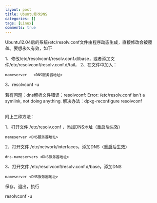 ```yaml
---
layout: post
title: Ubuntu修改DNS
categories: []
tags: [Linux]
comments: true
---
```




Ubuntu12.04后的系统/etc/resolv.conf文件由程序动态生成，直接修改会被覆盖。要想永久有效，如下

1、修改/etc/resolvconf/resolv.conf.d/base，或者添加文件/etc/resolvconf/resolv.conf.d/tail，
2、在文件中加入：
```
nameserver   <DNS服务器地址>  
```
3、resolvconf -u

若有问题：dns解析文件错误：resolvconf: Error: /etc/resolv.conf isn't a symlink, not doing anything.
解决办法：dpkg-reconfigure resolvconf

<br/>
附上三种方法：

1、打开文件  /etc/resolv.conf ，添加DNS地址（重启后失效）
```
nameserver <DNS服务器地址>
```

2、打开文件 /etc/network/interfaces，添加DNS（重启后生效）
```
dns-nameservers <DNS服务器地址>
```

3、打开文件  /etc/resolvconf/resolv.conf.d/base，添加DNS
```
nameserver <DNS服务器地址>
```
保存，退出，执行

resolvconf -u
